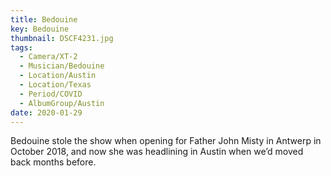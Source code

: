 ```yaml
---
title: Bedouine
key: Bedouine
thumbnail: DSCF4231.jpg
tags:
  - Camera/XT-2
  - Musician/Bedouine
  - Location/Austin
  - Location/Texas
  - Period/COVID
  - AlbumGroup/Austin
date: 2020-01-29
---
```

Bedouine stole the show when opening for Father John Misty in Antwerp in October 2018, and now she was headlining in Austin when we’d moved back months before.
